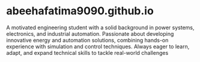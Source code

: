 # abeehafatima9090.github.io
A motivated engineering student with a solid background in power systems, electronics, and industrial automation. Passionate about developing innovative energy and automation solutions, combining hands-on experience with simulation and control techniques. Always eager to learn, adapt, and expand technical skills to tackle real-world challenges
